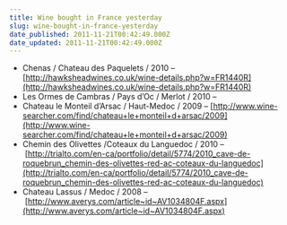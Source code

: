 ```yaml
---
title: Wine bought in France yesterday
slug: wine-bought-in-france-yesterday
date_published: 2011-11-21T00:42:49.000Z
date_updated: 2011-11-21T00:42:49.000Z
---
```


- Chenas / Chateau des Paquelets / 2010 – [http://hawksheadwines.co.uk/wine-details.php?w=FR1440R](http://hawksheadwines.co.uk/wine-details.php?w=FR1440R)
- Les Ormes de Cambras / Pays d’Oc / Merlot / 2010 –
- Chateau le Monteil d’Arsac / Haut-Medoc / 2009 – [http://www.wine-searcher.com/find/chateau+le+monteil+d+arsac/2009](http://www.wine-searcher.com/find/chateau+le+monteil+d+arsac/2009)
- Chemin des Olivettes /Coteaux du Languedoc / 2010 – [http://trialto.com/en-ca/portfolio/detail/5774/2010_cave-de-roquebrun_chemin-des-olivettes-red-ac-coteaux-du-languedoc](http://trialto.com/en-ca/portfolio/detail/5774/2010_cave-de-roquebrun_chemin-des-olivettes-red-ac-coteaux-du-languedoc)
- Chateau Lassus / Medoc / 2008 – [http://www.averys.com/article~id~AV1034804F.aspx](http://www.averys.com/article~id~AV1034804F.aspx)
